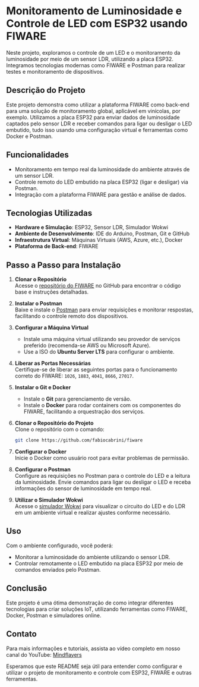 # Monitoramento de Luminosidade e Controle de LED com ESP32 usando FIWARE

Neste projeto, exploramos o controle de um LED e o monitoramento da luminosidade por meio de um sensor LDR, utilizando a placa ESP32. Integramos tecnologias modernas como FIWARE e Postman para realizar testes e monitoramento de dispositivos.

## Descrição do Projeto

Este projeto demonstra como utilizar a plataforma FIWARE como back-end para uma solução de monitoramento global, aplicável em vinícolas, por exemplo. Utilizamos a placa ESP32 para enviar dados de luminosidade captados pelo sensor LDR e receber comandos para ligar ou desligar o LED embutido, tudo isso usando uma configuração virtual e ferramentas como Docker e Postman.

## Funcionalidades

- Monitoramento em tempo real da luminosidade do ambiente através de um sensor LDR.
- Controle remoto do LED embutido na placa ESP32 (ligar e desligar) via Postman.
- Integração com a plataforma FIWARE para gestão e análise de dados.

## Tecnologias Utilizadas

- **Hardware e Simulação**: ESP32, Sensor LDR, Simulador Wokwi
- **Ambiente de Desenvolvimento**: IDE do Arduino, Postman, Git e GitHub
- **Infraestrutura Virtual**: Máquinas Virtuais (AWS, Azure, etc.), Docker
- **Plataforma de Back-end**: FIWARE

## Passo a Passo para Instalação

1. **Clonar o Repositório**  
   Acesse o [repositório do FIWARE](https://github.com/fabiocabrini/fiware) no GitHub para encontrar o código base e instruções detalhadas.

2. **Instalar o Postman**  
   Baixe e instale o [Postman](https://www.postman.com/downloads/) para enviar requisições e monitorar respostas, facilitando o controle remoto dos dispositivos.

3. **Configurar a Máquina Virtual**  
   - Instale uma máquina virtual utilizando seu provedor de serviços preferido (recomenda-se AWS ou Microsoft Azure).
   - Use a ISO do **Ubuntu Server LTS** para configurar o ambiente.

4. **Liberar as Portas Necessárias**  
   Certifique-se de liberar as seguintes portas para o funcionamento correto do FIWARE: `1026`, `1883`, `4041`, `8666`, `27017`.

5. **Instalar o Git e Docker**  
   - Instale o **Git** para gerenciamento de versão.
   - Instale o **Docker** para rodar containers com os componentes do FIWARE, facilitando a orquestração dos serviços.

6. **Clonar o Repositório do Projeto**  
   Clone o repositório com o comando:  
   ```bash
   git clone https://github.com/fabiocabrini/fiware
   ```

7. **Configurar o Docker**  
   Inicie o Docker como usuário root para evitar problemas de permissão.

8. **Configurar o Postman**  
   Configure as requisições no Postman para o controle do LED e a leitura da luminosidade. Envie comandos para ligar ou desligar o LED e receba informações do sensor de luminosidade em tempo real.

9. **Utilizar o Simulador Wokwi**  
   Acesse o [simulador Wokwi](https://wokwi.com/projects/408215648474161153) para visualizar o circuito do LED e do LDR em um ambiente virtual e realizar ajustes conforme necessário.

## Uso

Com o ambiente configurado, você poderá:

- Monitorar a luminosidade do ambiente utilizando o sensor LDR.
- Controlar remotamente o LED embutido na placa ESP32 por meio de comandos enviados pelo Postman.

## Conclusão

Este projeto é uma ótima demonstração de como integrar diferentes tecnologias para criar soluções IoT, utilizando ferramentas como FIWARE, Docker, Postman e simuladores online.

## Contato

Para mais informações e tutoriais, assista ao vídeo completo em nosso canal do YouTube: [Mindflayers](https://www.youtube.com/@Mindflayers-rk6wq)

Esperamos que este README seja útil para entender como configurar e utilizar o projeto de monitoramento e controle com ESP32, FIWARE e outras ferramentas.
